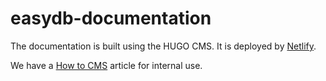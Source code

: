 # easydb-documentation

The documentation is built using the HUGO CMS. It is deployed by [Netlify](netlify.com).

We have a [How to CMS](https://docs.easydb.de/de/tutorials/howtocms/) article for internal use.
